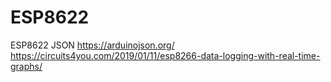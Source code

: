 # ESP8622
ESP8622 JSON
https://arduinojson.org/
https://circuits4you.com/2019/01/11/esp8266-data-logging-with-real-time-graphs/
